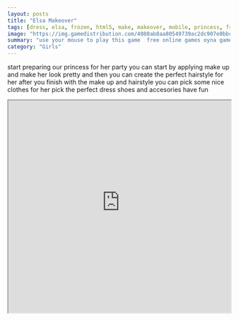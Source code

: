 ```yaml
---
layout: posts
title: "Elsa Makeover"
tags: [dress, elsa, frozen, html5, make, makeover, mobile, princess, free, online, games, oyna, game, free, games, play, play, games]
image: "https://img.gamedistribution.com/4080ab8aa80549739ac2dc907e0bbc6c.jpg"
summary: "use your mouse to play this game  free online games oyna game free games play play games"
category: "Girls"
---
```


start preparing our princess for her party you can start by applying make up and make her look pretty and then you can create the perfect hairstyle for her after you finish with the make up and hairstyle you can pick some nice clothes for her pick the perfect dress shoes and accesories have fun

<iframe width="100%" height="480px;" src="https://html5.gamedistribution.com/4080ab8aa80549739ac2dc907e0bbc6c/"></iframe>